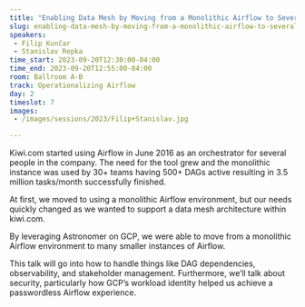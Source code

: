 ```yaml
---
title: "Enabling Data Mesh by Moving from a Monolithic Airflow to Several Smaller Environments"
slug: enabling-data-mesh-by-moving-from-a-monolithic-airflow-to-several-smaller-environments
speakers:
 - Filip Kunčar
 - Stanislav Repka
time_start: 2023-09-20T12:30:00-04:00
time_end: 2023-09-20T12:55:00-04:00
room: Ballroom A-B
track: Operationalizing Airflow
day: 2
timeslot: 7
images:
 - /images/sessions/2023/Filip+Stanislav.jpg

---
```


Kiwi.com started using Airflow in June 2016 as an orchestrator for several people in the company. The need for the tool grew and the monolithic instance was used by 30+ teams having 500+ DAGs active resulting in 3.5 million tasks/month successfully finished.
 
 At first, we moved to using a monolithic Airflow environment, but our needs quickly changed as we wanted to support a data mesh architecture within kiwi.com. 
 
 By leveraging Astronomer on GCP, we were able to move from a monolithic Airflow environment to many smaller instances of Airflow. 
 
 This talk will go into how to handle things like DAG dependencies, observability, and stakeholder management. Furthermore, we’ll talk about security, particularly how GCP’s workload identity helped us achieve a passwordless Airflow experience.